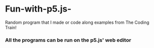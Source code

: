 # Fun-with-p5.js-
Random program that I made or code along examples from The Coding Train!

### All the programs can be run on the p5.js' web editor
